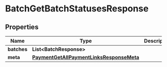 

# BatchGetBatchStatusesResponse


## Properties

| Name | Type | Description | Notes |
|------------ | ------------- | ------------- | -------------|
|**batches** | **List&lt;BatchResponse&gt;** |  |  [optional] |
|**meta** | [**PaymentGetAllPaymentLinksResponseMeta**](PaymentGetAllPaymentLinksResponseMeta.md) |  |  [optional] |



